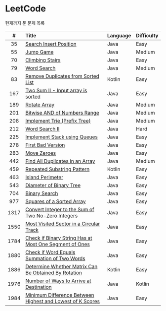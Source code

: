 LeetCode
========
현재까지 푼 문제 목록

| # | Title | Language | Difficulty | 
|:--:|:----|:--------|:----------|
|35|[Search Insert Position](https://leetcode.com/problems/search-insert-position/)| Java| Easy|
|55|[Jump Game](https://leetcode.com/problems/jump-game/)|Java|Medium|
|70|[Climbing Stairs](https://leetcode.com/problems/climbing-stairs/)|Java|Easy|
|79|[Word Search](https://leetcode.com/problems/word-search/)|Java|Medium|
|83|[Remove Duplicates from Sorted List](https://leetcode.com/problems/remove-duplicates-from-sorted-list/)|Kotlin|Easy|
|167|[Two Sum II - Input array is sorted](https://leetcode.com/problems/two-sum-ii-input-array-is-sorted/)|Java|Easy|
|189|[Rotate Array](https://leetcode.com/problems/rotate-array/)|Java|Medium|
|201|[Bitwise AND of Numbers Range](https://leetcode.com/problems/bitwise-and-of-numbers-range/)|Java|Medium|
|208|[Implement Trie (Prefix Tree)](https://leetcode.com/problems/implement-trie-prefix-tree/)|Java|Medium|
|212|[Word Search II](https://leetcode.com/problems/word-search-ii/)|Java|Hard|
|225|[Implement Stack using Queues](https://leetcode.com/problems/implement-stack-using-queues/)|Java|Easy|
|278|[First Bad Version](https://leetcode.com/problems/first-bad-version/)|Java|Easy|
|283|[Move Zeroes](https://leetcode.com/problems/move-zeroes/)|Java|Easy|
|442|[Find All Duplicates in an Array](https://leetcode.com/problems/find-all-duplicates-in-an-array/)|Java|Medium|
|459|[Repeated Substring Pattern](https://leetcode.com/problems/repeated-substring-pattern/)|Kotlin|Easy|
|463|[Island Perimeter](https://leetcode.com/problems/island-perimeter/)|Java|Easy|
|543|[Diameter of Binary Tree](https://leetcode.com/problems/diameter-of-binary-tree/)|Java|Easy|
|704|[Binary Search](https://leetcode.com/problems/binary-search/)|Java|Easy|
|977|[Squares of a Sorted Array](https://leetcode.com/problems/squares-of-a-sorted-array/)|Java|Easy|
|1317|[Convert Integer to the Sum of Two No-Zero Integers](https://leetcode.com/problems/convert-integer-to-the-sum-of-two-no-zero-integers/)|Java|Easy|
|1550|[Most Visited Sector in a Circular Track](https://leetcode.com/problems/most-visited-sector-in-a-circular-track/)|Java|Easy|
|1784|[Check if Binary String Has at Most One Segment of Ones](https://leetcode.com/problems/check-if-binary-string-has-at-most-one-segment-of-ones/)|Java|Easy|
|1880|[Check if Word Equals Summation of Two Words](https://leetcode.com/problems/check-if-word-equals-summation-of-two-words/)|Java|Easy|
|1886|[Determine Whether Matrix Can Be Obtained By Rotation](https://leetcode.com/problems/determine-whether-matrix-can-be-obtained-by-rotation/)|Kotlin|Easy|
|1976|[Number of Ways to Arrive at Destination](https://leetcode.com/problems/number-of-ways-to-arrive-at-destination/)|Java|Kotlin|
|1984|[Minimum Difference Between Highest and Lowest of K Scores](https://leetcode.com/problems/minimum-difference-between-highest-and-lowest-of-k-scores/)|Java|Easy|




